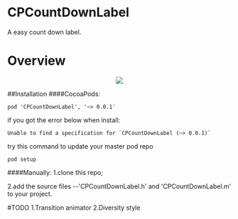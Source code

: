 # CPCountDownLabel
A easy count down label.

# Overview
<p align="center"><img src="https://github.com/mingweizhang/CPCountDownLabel/blob/master/Demo.gif?raw=true"/></p>

##Installation
####CocoaPods:
```
pod 'CPCountDownLabel', '~> 0.0.1'
```

if you got the error below when install:


```
Unable to find a specification for `CPCountDownLabel (~> 0.0.1)`
```
try this command to update your master pod repo

```
pod setup
```

####Manually:
1.clone this repo;

2.add the source files --'CPCountDownLabel.h' and 'CPCountDownLabel.m' to your project.

#TODO
1.Transition animator
2.Diversity style
